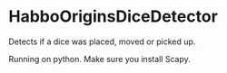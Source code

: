 # HabboOriginsDiceDetector

Detects if a dice was placed, moved or picked up.

Running on python. Make sure you install Scapy.
